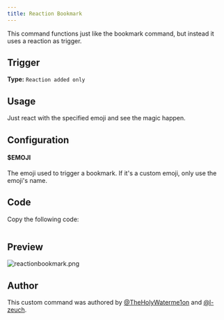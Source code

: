 ```yaml
---
title: Reaction Bookmark
---
```


This command functions just like the bookmark command, but instead it uses a
reaction as trigger.

## Trigger
**Type:** `Reaction added only` <br />

## Usage

Just react with the specified emoji and see the magic happen.

## Configuration

#### $EMOJI

The emoji used to trigger a bookmark. If it's a custom emoji, only use the
emoji's name.

## Code

Copy the following code:
```gotmpl file=../../../src/utilities/reactionbookmark.go.tmpl

```

## Preview

![reactionbookmark.png](/img/reactionbookmark.png)


## Author

This custom command was authored by [@TheHolyWaterme1on](https://github.com/TheHolyWaterme1on) and [@l-zeuch](https://github.com/l-zeuch).
